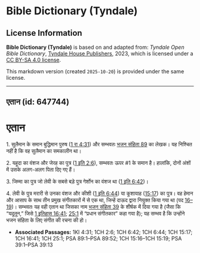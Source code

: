 # Bible Dictionary (Tyndale)

## License Information

**Bible Dictionary (Tyndale)** is based on and adapted from: _Tyndale Open Bible Dictionary_, [Tyndale House Publishers](https://tyndaleopenresources.com/), 2023, which is licensed under a [CC BY-SA 4.0 license](https://creativecommons.org/licenses/by-sa/4.0/legalcode.en).

This markdown version (created `2025-10-20`) is provided under the same license.



--------------------------------

## एतान (id: 647744)

एतान
====

1\. सुलैमान के समान बुद्धिमान पुरुष ([1 रा 4:31](https://ref.ly/1Kgs4:31)) और सम्भवतः [भजन संहिता 89](https://ref.ly/Ps89:1-Ps89:52) का लेखक। यह निश्चित नहीं है कि वह सुलैमान का समकालीन था।

2\. यहूदा का वंशज और जेरह का पुत्र ([1 इति 2:6](https://ref.ly/1Chr2:6)), सम्भवतः ऊपर \#1 के समान है। हालांकि, दोनों अंशों में उसके अलग\-अलग पिता दिए गए हैं।

3\. जिम्मा का पुत्र जो लेवी के सबसे बड़े पुत्र गेर्शोन का वंशज था ([1 इति 6:42](https://ref.ly/1Chr6:42))।

4\. लेवी के पुत्र मरारी से उनका वंशज और कीशी ([1 इति 6:44](https://ref.ly/1Chr6:44)) या कूशायाह ([15:17](https://ref.ly/1Chr15:17)) का पुत्र। वह हेमान और आसाप के साथ तीन प्रमुख संगीतकारों में से एक था, जिन्हें दाऊद द्वारा नियुक्त किया गया था (पद [16–19](https://ref.ly/1Chr15:16-1Chr15:19))। सम्भवतः यह वही एतान था जिसका नाम [भजन संहिता 39](https://ref.ly/Ps39:1-Ps39:13) के शीर्षक में दिया गया है (जैसा कि “यदूतून,” जिसे [1 इतिहास 16:41](https://ref.ly/1Chr16:41); [25:1](https://ref.ly/1Chr25:1) में “प्रधान संगीतकार” कहा गया है); यह सम्भव है कि उन्होंने भजन संहिता के लिए संगीत की रचना की हो।

* **Associated Passages:** 1KI 4:31; 1CH 2:6; 1CH 6:42; 1CH 6:44; 1CH 15:17; 1CH 16:41; 1CH 25:1; PSA 89:1–PSA 89:52; 1CH 15:16–1CH 15:19; PSA 39:1–PSA 39:13


